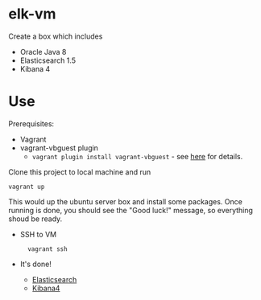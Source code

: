elk-vm
===================

Create a box which includes
* Oracle Java 8
* Elasticsearch 1.5
* Kibana 4

Use
===

Prerequisites:

* Vagrant
* vagrant-vbguest plugin
  * `vagrant plugin install vagrant-vbguest` - see
    [here](https://github.com/dotless-de/vagrant-vbguest) for details.

Clone this project to local machine and run

    vagrant up

This would up the ubuntu server box and install some packages. Once running is done, you should see the "Good luck!" message, so everything shoud be ready. 

* SSH to VM

		vagrant ssh

* It's done!
  * [Elasticsearch](http://192.168.100.48:9200)
  * [Kibana4](http://192.168.100.48:5601/)
